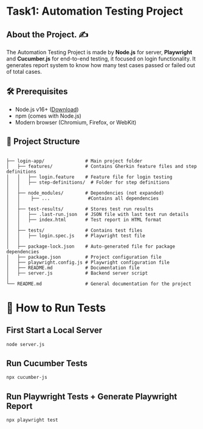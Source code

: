 # Task1: Automation Testing Project 

## About the Project. :writing_hand:
The Automation Testing Project is made by **Node.js** for server, **Playwright** and **Cucumber.js** for end-to-end testing, it focused on login functionality. It generates report system to know how many test cases passed or failed out of total cases.


## 🛠️ Prerequisites
- Node.js v16+ ([Download](https://nodejs.org/))
- npm (comes with Node.js)
- Modern browser (Chromium, Firefox, or WebKit)


## 📂 Project Structure

```

├── login-app/               # Main project folder
│   ├── features/            # Contains Gherkin feature files and step definitions
│   │   ├── login.feature    # Feature file for login testing
│   │   ├── step-definitions/  # Folder for step definitions
│   │
│   ├── node_modules/        # Dependencies (not expanded)
│   │    ├── ...              #Contains all dependencies
│   │
│   ├── test-results/        # Stores test run results
│   │   ├── .last-run.json   # JSON file with last test run details
│   │   ├── index.html       # Test report in HTML format
│   │
│   ├── tests/               # Contains test files
│   │   ├── login.spec.js    # Playwright test file
│   │
│   ├── package-lock.json    # Auto-generated file for package dependencies
│   ├── package.json         # Project configuration file
│   ├── playwright.config.js # Playwright configuration file
│   ├── README.md            # Documentation file
│   ├── server.js            # Backend server script
│
└── README.md                # General documentation for the project

```


# 🚀 How to Run Tests

## First Start a Local Server
```bash
node server.js
```

## Run Cucumber Tests 
```bash
npx cucumber-js
```

## Run Playwright Tests + Generate Playwright Report
```bash
npx playwright test
```